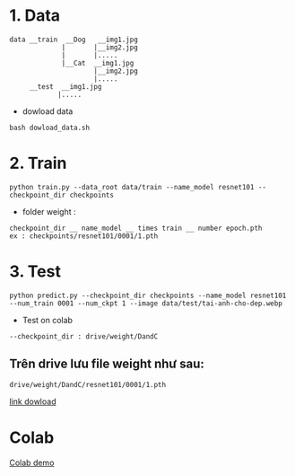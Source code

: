# 1. Data
```
data __train  __Dog   __img1.jpg
             |       |__img2.jpg
             |       |.....
             |__Cat  __img1.jpg    
                     |__img2.jpg    
                     |.....
     __test  __img1.jpg
            |.....
```
- dowload data
```
bash dowload_data.sh
```
# 2. Train
```
python train.py --data_root data/train --name_model resnet101 --checkpoint_dir checkpoints
```
- folder weight :
```
checkpoint_dir __ name_model __ times train __ number epoch.pth
ex : checkpoints/resnet101/0001/1.pth
```
# 3. Test

```
python predict.py --checkpoint_dir checkpoints --name_model resnet101 --num_train 0001 --num_ckpt 1 --image data/test/tai-anh-cho-dep.webp
``` 
* Test on colab
```
--checkpoint_dir : drive/weight/DandC
```
## Trên drive lưu file weight như sau:
```
drive/weight/DandC/resnet101/0001/1.pth
```
[link dowload](https://drive.google.com/drive/folders/1kSdUx6yzp7eEaAJrdeA_gsLfgCLT5uWq?usp=sharing)
# Colab
[Colab demo](https://colab.research.google.com/drive/1bSoSouDuzIPWZ713MrssSIkX_VepZBwW?usp=sharing)